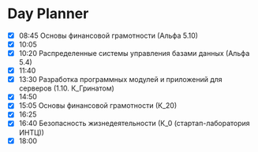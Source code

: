 # Day Planner
- [x] 08:45 Основы финансовой грамотности (Альфа 5.10)
- [x] 10:05 
- [x] 10:20 Распределенные системы управления базами данных (Альфа 5.4)
- [x] 11:40 
- [x] 13:30 Разработка программных модулей и приложений для серверов (1.10. К_Гринатом)
- [x] 14:50 
- [x] 15:05 Основы финансовой грамотности (К_20)
- [x] 16:25 
- [x] 16:40 Безопасность жизнедеятельности (К_0 (стартап-лаборатория ИНТЦ))
- [x] 18:00 

